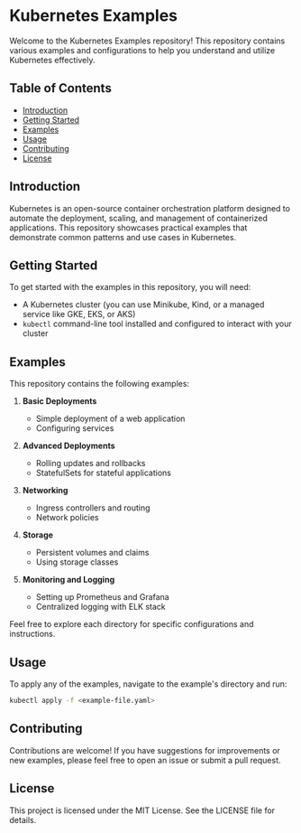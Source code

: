 # Kubernetes Examples

Welcome to the Kubernetes Examples repository! This repository contains various examples and configurations to help you understand and utilize Kubernetes effectively.

## Table of Contents

- [Introduction](#introduction)
- [Getting Started](#getting-started)
- [Examples](#examples)
- [Usage](#usage)
- [Contributing](#contributing)
- [License](#license)

## Introduction

Kubernetes is an open-source container orchestration platform designed to automate the deployment, scaling, and management of containerized applications. This repository showcases practical examples that demonstrate common patterns and use cases in Kubernetes.

## Getting Started

To get started with the examples in this repository, you will need:

- A Kubernetes cluster (you can use Minikube, Kind, or a managed service like GKE, EKS, or AKS)
- `kubectl` command-line tool installed and configured to interact with your cluster

## Examples

This repository contains the following examples:

1. **Basic Deployments**
   - Simple deployment of a web application
   - Configuring services

2. **Advanced Deployments**
   - Rolling updates and rollbacks
   - StatefulSets for stateful applications

3. **Networking**
   - Ingress controllers and routing
   - Network policies

4. **Storage**
   - Persistent volumes and claims
   - Using storage classes

5. **Monitoring and Logging**
   - Setting up Prometheus and Grafana
   - Centralized logging with ELK stack

Feel free to explore each directory for specific configurations and instructions.

## Usage

To apply any of the examples, navigate to the example's directory and run:

```bash
kubectl apply -f <example-file.yaml>
```

## Contributing

Contributions are welcome! If you have suggestions for improvements or new examples, please feel free to open an issue or submit a pull request.

## License

This project is licensed under the MIT License. See the LICENSE file for details.


